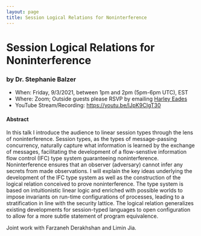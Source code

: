 ```yaml
---
layout: page
title: Session Logical Relations for Noninterference
---
```


Session Logical Relations for Noninterference
======
### by Dr. Stephanie Balzer

- When: Friday, 9/3/2021, between 1pm and 2pm (5pm-6pm UTC), EST
- Where: Zoom; Outside guests please RSVP by emailing <a href="mailto:harley.eades@gmail.com">Harley Eades</a>
- YouTube Stream/Recording: <https://youtu.be/lJpK9CIgT30>

#### Abstract

In this talk I introduce the audience to linear session types through the lens of noninterference.  Session types, as the types of message-passing concurrency, naturally capture what information is learned by the exchange of messages, facilitating the development of a flow-senstive information flow control (IFC) type system guaranteeing noninterference.  Noninterference ensures that an observer (adversary) cannot infer any secrets from made observations.  I will explain the key ideas underlying the development of the IFC type system as well as the construction of the logical relation conceived to prove noninterference.  The type system is based on intuitionistic linear logic and enriched with possible worlds to impose invariants on run-time configurations of processes, leading to a stratification in line with the security lattice.  The logical relation generalizes existing developments for session-typed languages to open configuration to allow for a more subtle statement of program equivalence.

Joint work with Farzaneh Derakhshan and Limin Jia.
